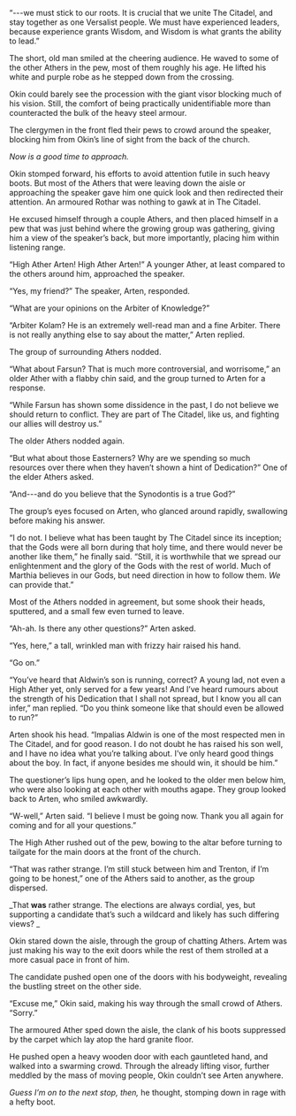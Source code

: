 “---we must stick to our roots. It is crucial that we unite The Citadel, and stay together as one Versalist people. We must have experienced leaders, because experience grants Wisdom, and Wisdom is what grants the ability to lead.”

The short, old man smiled at the cheering audience. He waved to some of the other Athers in the pew, most of them roughly his age.  He lifted his white and purple robe as he stepped down from the crossing.

Okin could barely see the procession with the giant visor blocking much of his vision. Still, the comfort of being practically unidentifiable more than counteracted the bulk of the heavy steel armour.

The clergymen in the front fled their pews to crowd around the speaker, blocking him from Okin’s line of sight from the back of the church. 

*Now is a good time to approach.*

Okin stomped forward, his efforts to avoid attention futile in such heavy boots. But most of the Athers that were leaving down the aisle or approaching the speaker gave him one quick look and then redirected their attention. An armoured Rothar was nothing to gawk at in The Citadel.

He excused himself through a couple Athers, and then placed himself in a pew that was just behind where the growing group was gathering, giving him a view of the speaker’s back, but more importantly, placing him within listening range.

“High Ather Arten! High Ather Arten!” A younger Ather, at least compared to the others around him, approached the speaker. 

“Yes, my friend?” The speaker, Arten, responded.

“What are your opinions on the Arbiter of Knowledge?” 

“Arbiter Kolam? He is an extremely well-read man and a fine Arbiter. There is not really anything else to say about the matter,” Arten replied.

The group of surrounding Athers nodded. 

“What about Farsun? That is much more controversial, and worrisome,” an older Ather with a flabby chin said, and the group turned to Arten for a response.

“While Farsun has shown some dissidence in the past, I do not believe we should return to conflict. They are part of The Citadel, like us, and fighting our allies will destroy us.”

The older Athers nodded again. 

“But what about those Easterners? Why are we spending so much resources over there when they haven’t shown a hint of Dedication?” One of the elder Athers asked.

“And---and do you believe that the Synodontis is a true God?”

The group’s eyes focused on Arten, who glanced around rapidly, swallowing before making his answer.

“I do not. I believe what has been taught by The Citadel since its inception; that the Gods were all born during that holy time, and there would never be another like them,” he finally said. “Still, it is worthwhile that we spread our enlightenment and the glory of the Gods with the rest of world. Much of Marthia believes in our Gods, but need direction in how to follow them. *We* can provide that.”

Most of the Athers nodded in agreement, but some shook their heads, sputtered, and a small few even turned to leave.

“Ah-ah. Is there any other questions?” Arten asked.

“Yes, here,” a tall, wrinkled man with frizzy hair raised his hand.

“Go on.”

“You’ve heard that Aldwin’s son is running, correct? A young lad, not even a High Ather yet, only served for a few years! And I’ve heard rumours about the strength of his Dedication that I shall not spread, but I know you all can infer,” man replied. “Do you think someone like that should even be allowed to run?”

Arten shook his head. “Impalias Aldwin is one of the most respected men in The Citadel, and for good reason. I do not doubt he has raised his son well, and I have no idea what you’re talking about. I’ve only heard good things about the boy. In fact, if anyone besides me should win, it should be him.”

The questioner’s lips hung open, and he looked to the older men below him, who were also looking at each other with mouths agape. They group looked back to Arten, who smiled awkwardly.

“W-well,” Arten said. “I believe I must be going now. Thank you all again for coming and for all your questions.”

The High Ather rushed out of the pew, bowing to the altar before turning to tailgate for the main doors at the front of the church.

“That was rather strange. I’m still stuck between him and Trenton, if I’m going to be honest,” one of the Athers said to another, as the group dispersed.

_That **was** rather strange. The elections are always cordial, yes, but supporting a candidate that’s such a wildcard and likely has such differing views? _

Okin stared down the aisle, through the group of chatting Athers. Artem was just making his way to the exit doors while the rest of them strolled at a more casual pace in front of him.

The candidate pushed open one of the doors with his bodyweight, revealing the bustling street on the other side.

“Excuse me,” Okin said, making his way through the small crowd of Athers. “Sorry.”

The armoured Ather sped down the aisle, the clank of his boots suppressed by the carpet which lay atop the hard granite floor.

He pushed open a heavy wooden door with each gauntleted hand, and walked into a swarming crowd. Through the already lifting visor, further meddled by the mass of moving people, Okin couldn’t see Arten anywhere. 

*Guess I’m on to the next stop, then,* he thought, stomping down in rage with a hefty boot.







